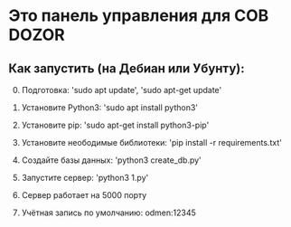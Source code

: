 # Это панель управления для СОВ DOZOR

## Как запустить  (на Дебиан или Убунту): ##

0) Подготовка: 'sudo apt update', 'sudo apt-get update'

1) Установите Python3: 'sudo apt install python3'

2) Установите pip: 'sudo apt-get install python3-pip'

4) Установите неободимые библиотеки: 'pip install -r requirements.txt'

5) Создайте базы данных: 'python3 create_db.py'

6) Запустите сервер: 'python3 1.py'

7) Сервер работает на 5000 порту

8) Учётная запись по умолчанию: odmen:12345